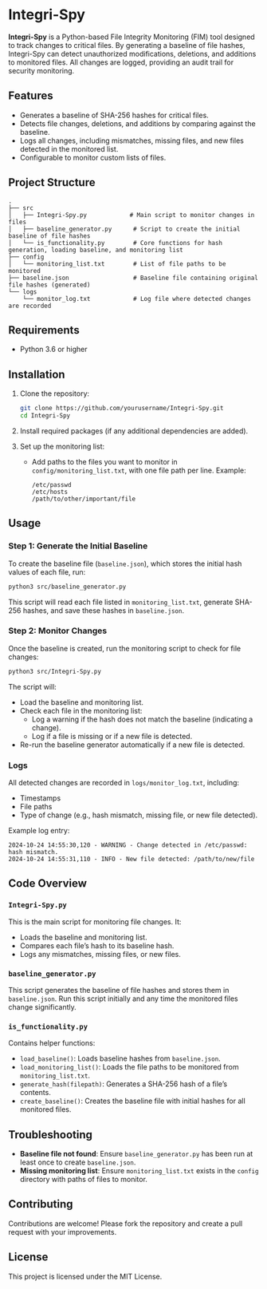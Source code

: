 # Integri-Spy

**Integri-Spy** is a Python-based File Integrity Monitoring (FIM) tool designed to track changes to critical files. By generating a baseline of file hashes, Integri-Spy can detect unauthorized modifications, deletions, and additions to monitored files. All changes are logged, providing an audit trail for security monitoring.

## Features

- Generates a baseline of SHA-256 hashes for critical files.
- Detects file changes, deletions, and additions by comparing against the baseline.
- Logs all changes, including mismatches, missing files, and new files detected in the monitored list.
- Configurable to monitor custom lists of files.

## Project Structure

```plaintext
.
├── src
│   ├── Integri-Spy.py            # Main script to monitor changes in files
│   ├── baseline_generator.py      # Script to create the initial baseline of file hashes
│   └── is_functionality.py        # Core functions for hash generation, loading baseline, and monitoring list
├── config
│   └── monitoring_list.txt        # List of file paths to be monitored
├── baseline.json                  # Baseline file containing original file hashes (generated)
└── logs
    └── monitor_log.txt            # Log file where detected changes are recorded
```

## Requirements

- Python 3.6 or higher

## Installation

1. Clone the repository:

   ```bash
   git clone https://github.com/yourusername/Integri-Spy.git
   cd Integri-Spy
   ```

2. Install required packages (if any additional dependencies are added).

3. Set up the monitoring list:

   - Add paths to the files you want to monitor in `config/monitoring_list.txt`, with one file path per line. Example:
     ```
     /etc/passwd
     /etc/hosts
     /path/to/other/important/file
     ```

## Usage

### Step 1: Generate the Initial Baseline

To create the baseline file (`baseline.json`), which stores the initial hash values of each file, run:

```bash
python3 src/baseline_generator.py
```

This script will read each file listed in `monitoring_list.txt`, generate SHA-256 hashes, and save these hashes in `baseline.json`.

### Step 2: Monitor Changes

Once the baseline is created, run the monitoring script to check for file changes:

```bash
python3 src/Integri-Spy.py
```

The script will:
- Load the baseline and monitoring list.
- Check each file in the monitoring list:
  - Log a warning if the hash does not match the baseline (indicating a change).
  - Log if a file is missing or if a new file is detected.
- Re-run the baseline generator automatically if a new file is detected.

### Logs

All detected changes are recorded in `logs/monitor_log.txt`, including:
- Timestamps
- File paths
- Type of change (e.g., hash mismatch, missing file, or new file detected).

Example log entry:

```
2024-10-24 14:55:30,120 - WARNING - Change detected in /etc/passwd: hash mismatch.
2024-10-24 14:55:31,110 - INFO - New file detected: /path/to/new/file
```

## Code Overview

### `Integri-Spy.py`

This is the main script for monitoring file changes. It:
- Loads the baseline and monitoring list.
- Compares each file’s hash to its baseline hash.
- Logs any mismatches, missing files, or new files.

### `baseline_generator.py`

This script generates the baseline of file hashes and stores them in `baseline.json`. Run this script initially and any time the monitored files change significantly.

### `is_functionality.py`

Contains helper functions:
- `load_baseline()`: Loads baseline hashes from `baseline.json`.
- `load_monitoring_list()`: Loads the file paths to be monitored from `monitoring_list.txt`.
- `generate_hash(filepath)`: Generates a SHA-256 hash of a file’s contents.
- `create_baseline()`: Creates the baseline file with initial hashes for all monitored files.

## Troubleshooting

- **Baseline file not found**: Ensure `baseline_generator.py` has been run at least once to create `baseline.json`.
- **Missing monitoring list**: Ensure `monitoring_list.txt` exists in the `config` directory with paths of files to monitor.

## Contributing

Contributions are welcome! Please fork the repository and create a pull request with your improvements.

## License

This project is licensed under the MIT License.
